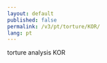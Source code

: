 ```yaml
---
layout: default
published: false
permalink: /v3/pt/torture/KOR/
lang: pt
---
```


torture analysis KOR
